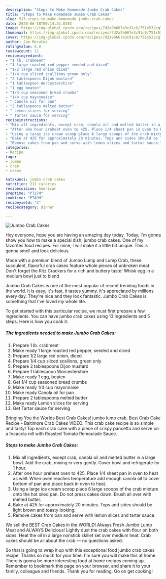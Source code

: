 ```yaml
---
description: "Steps to Make Homemade Jumbo Crab Cakes"
title: "Steps to Make Homemade Jumbo Crab Cakes"
slug: 513-steps-to-make-homemade-jumbo-crab-cakes
date: 2020-06-18T00:14:34.019Z
image: https://img-global.cpcdn.com/recipes/7d2a9b667e3c91c0/751x532cq70/jumbo-crab-cakes-recipe-main-photo.jpg
thumbnail: https://img-global.cpcdn.com/recipes/7d2a9b667e3c91c0/751x532cq70/jumbo-crab-cakes-recipe-main-photo.jpg
cover: https://img-global.cpcdn.com/recipes/7d2a9b667e3c91c0/751x532cq70/jumbo-crab-cakes-recipe-main-photo.jpg
author: Joe Morales
ratingvalue: 4.8
reviewcount: 12
recipeingredient:
- "1 lb. crabmeat"
- "1 large roasted red pepper seeded and diced"
- "1/2 large red onion diced"
- "1/4 cup sliced scallions green only"
- "2 tablespoons Dijon mustard"
- "1 tablespoon Worcestershire"
- "1 egg beaten"
- "1/4 cup seasoned bread crumbs"
- "1/4 cup mayonnaise"
- " Canola oil for pan"
- "2 tablespoons melted butter"
- " Lemon slices for serving"
- " Tartar sauce for serving"
recipeinstructions:
- "Mix all ingredients, except crab, canola oil and melted butter in a large bowl. Add the crab, mixing in very gently. Cover bowl and refrigerate for 1 hour."
- "After one hour preheat oven to 425. Place 1/4 sheet pan in oven to heat as well. When oven reaches temperature add enough canola oil to cover bottom of pan and place back in oven to heat."
- "Using a large ice cream scoop place 6 large scoops of the crab mixture onto the hot oiled pan. Do not press cakes down. Brush all over with melted butter."
- "Bake at 425 for approximately 20 minutes. Tops and sides should be light brown and toasty looking."
- "Remove cakes from pan and serve with lemon slices and tartar sauce."
categories:
- Recipe
tags:
- jumbo
- crab
- cakes

katakunci: jumbo crab cakes 
nutrition: 212 calories
recipecuisine: American
preptime: "PT27M"
cooktime: "PT49M"
recipeyield: "3"
recipecategory: Dinner

---
```



![Jumbo Crab Cakes](https://img-global.cpcdn.com/recipes/7d2a9b667e3c91c0/751x532cq70/jumbo-crab-cakes-recipe-main-photo.jpg)

Hey everyone, hope you are having an amazing day today. Today, I'm gonna show you how to make a special dish, jumbo crab cakes. One of my favorites food recipes. For mine, I will make it a little bit unique. This is gonna smell and look delicious.

Made with a premium blend of Jumbo Lump and Lump Crab, these succulent, flavorful crab cakes feature whole pieces of unbroken meat. Don&#39;t forget the Ritz Crackers for a rich and buttery taste! Whisk egg in a medium bowl just to blend.

Jumbo Crab Cakes is one of the most popular of recent trending foods in the world. It is easy, it's fast, it tastes yummy. It's appreciated by millions every day. They're nice and they look fantastic. Jumbo Crab Cakes is something that I've loved my whole life.


To get started with this particular recipe, we must first prepare a few ingredients. You can have jumbo crab cakes using 13 ingredients and 5 steps. Here is how you cook it.

<!--inarticleads1-->

##### The ingredients needed to make Jumbo Crab Cakes:

1. Prepare 1 lb. crabmeat
1. Make ready 1 large roasted red pepper, seeded and diced
1. Prepare 1/2 large red onion, diced
1. Prepare 1/4 cup sliced scallions, green only
1. Prepare 2 tablespoons Dijon mustard
1. Prepare 1 tablespoon Worcestershire
1. Make ready 1 egg, beaten
1. Get 1/4 cup seasoned bread crumbs
1. Make ready 1/4 cup mayonnaise
1. Make ready  Canola oil for pan
1. Prepare 2 tablespoons melted butter
1. Make ready  Lemon slices for serving
1. Get  Tartar sauce for serving


Bringing You the Worlds Best Crab Cakes! jumbo lump crab. Best Crab Cake Recipe - Baltimore Crab Cakes VIDEO. This crab cake recipe is so simple and tasty! Top each crab cake with a piece of crispy pancetta and serve on a focaccia roll with Roasted Tomato Remoulade Sauce. 

<!--inarticleads2-->

##### Steps to make Jumbo Crab Cakes:

1. Mix all ingredients, except crab, canola oil and melted butter in a large bowl. Add the crab, mixing in very gently. Cover bowl and refrigerate for 1 hour.
1. After one hour preheat oven to 425. Place 1/4 sheet pan in oven to heat as well. When oven reaches temperature add enough canola oil to cover bottom of pan and place back in oven to heat.
1. Using a large ice cream scoop place 6 large scoops of the crab mixture onto the hot oiled pan. Do not press cakes down. Brush all over with melted butter.
1. Bake at 425 for approximately 20 minutes. Tops and sides should be light brown and toasty looking.
1. Remove cakes from pan and serve with lemon slices and tartar sauce.


We sell the BEST Crab Cakes in the WORLD! Always Fresh Jumbo Lump Meat and ALWAYS Delicious! Lightly dust the crab cakes with flour on both sides. Heat the oil in a large nonstick skillet set over medium heat. Crab cakes should be all about the crab — no questions asked. 

So that is going to wrap it up with this exceptional food jumbo crab cakes recipe. Thanks so much for your time. I'm sure you will make this at home. There is gonna be more interesting food at home recipes coming up. Remember to bookmark this page on your browser, and share it to your family, colleague and friends. Thank you for reading. Go on get cooking!
